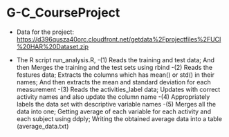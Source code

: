 # G-C_CourseProject
- Data for the project:
https://d396qusza40orc.cloudfront.net/getdata%2Fprojectfiles%2FUCI%20HAR%20Dataset.zip 

- The R script run_analysis.R,
-(1) Reads the training and test data; And then Merges the training and the test sets using rbind
-(2) Reads the festures data; Extracts the columns which has mean() or std() in their names; And then extracts the mean and standard deviation for each measurement
-(3) Reads the activities_label data; Updates with correct activity names and also update the column name
-(4) Appropriately labels the data set with descriptive variable names
-(5) Merges all the data into one;  Getting average of each variable for each activity and each subject using ddply; Writing the obtained average data into a table (average_data.txt)
